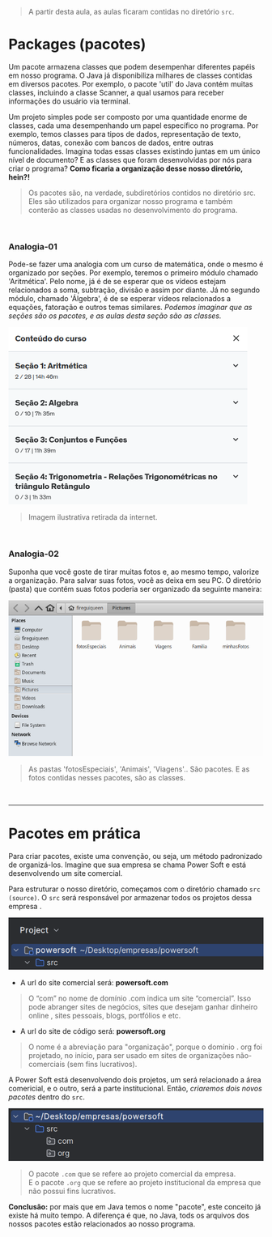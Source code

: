 > A partir desta aula, as aulas ficaram contidas no diretório `src`. 

# Packages (pacotes)
Um pacote armazena classes que podem desempenhar diferentes papéis em nosso programa. O Java já disponibiliza 
milhares de classes contidas em diversos pacotes. Por exemplo, o pacote 'util' do Java contém muitas classes, 
incluindo a classe Scanner, a qual usamos para receber informações do usuário via terminal.

Um projeto simples pode ser composto por uma quantidade enorme de classes, cada uma desempenhando um papel 
específico no programa. Por exemplo, temos classes para tipos de dados, representação de texto, números, datas, 
conexão com bancos de dados, entre outras funcionalidades. Imagina todas essas classes existindo juntas em um 
único nível de documento? E as classes que foram desenvolvidas por nós para criar o programa? 
__Como ficaria a organização desse nosso diretório, hein?!__
> Os pacotes são, na verdade, subdiretórios contidos no diretório src. Eles são utilizados para organizar 
> nosso programa e também conterão as classes usadas no desenvolvimento do programa.

<br>

### Analogia-01
Pode-se fazer uma analogia com um curso de matemática, onde o mesmo é organizado por seções. 
Por exemplo, teremos o primeiro módulo chamado 'Aritmética'. Pelo nome, já é de se esperar que os vídeos 
estejam relacionados a soma, subtração, divisão e assim por diante. 
Já no segundo módulo, chamado 'Álgebra', é de se esperar vídeos relacionados a equações, 
fatoração e outros temas similares. _Podemos imaginar que as seções são os pacotes, e as aulas desta seção são as classes._

![analogia-01](./others/explicacaoPackges.png)
> Imagem ilustrativa retirada da internet. 

<br>

### Analogia-02
Suponha que você goste de tirar muitas fotos e, ao mesmo tempo, valorize a organização. 
Para salvar suas fotos, você as deixa em seu PC. O diretório (pasta) que contém suas fotos poderia ser organizado 
da seguinte maneira: 

![analogia-02](./others/img.png)
> As pastas 'fotosEspeciais', 'Animais', 'Viagens'.. São pacotes. E as fotos contidas nesses pacotes, são as classes.

<br>

________________

# Pacotes em prática
Para criar pacotes, existe uma convenção, ou seja, um método padronizado de organizá-los. 
Imagine que sua empresa se chama Power Soft e está desenvolvendo um site comercial. 

Para estruturar o nosso diretório, começamos com o diretório chamado `src (source)`. 
O `src` será responsável por armazenar todos os projetos dessa empresa      .

![explicacao-src](./others/src.png)

- A url do site comercial será: __powersoft.com__ 
> O “com” no nome de domínio .com indica um site “comercial”. Isso pode abranger sites de negócios, sites que desejam ganhar dinheiro online , sites pessoais, blogs, portfólios e etc.

- A url do site de código será: __powersoft.org__
> O nome é a abreviação para "organização", porque o domínio . org foi projetado, no início, para ser usado em sites de organizações não-comerciais (sem fins lucrativos).

A Power Soft está desenvolvendo dois projetos, um será relacionado a área comericial, e o outro, será a parte institucional.
Então, _criaremos dois novos pacotes_ dentro do `src`. 

![explicacao-packages](./others/srcPackages.png)
> O pacote `.com` que se refere ao projeto comercial da empresa. <br>
> E o pacote `.org` que se refere ao projeto institucional da empresa que não possui fins lucrativos.



__Conclusão:__ por mais que em Java temos o nome "pacote", este conceito já existe há muito tempo.
A diferença é que, no Java, tods os arquivos dos nossos pacotes estão relacionados ao nosso programa.

